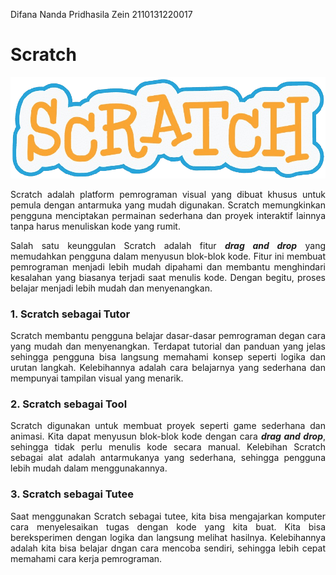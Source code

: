Difana Nanda Pridhasila Zein
2110131220017


# Scratch

<p align="center">
  <img src="logo.png" alt="Logo" />
</p>

<p align="justify">Scratch adalah platform pemrograman visual yang dibuat khusus untuk pemula dengan antarmuka yang mudah digunakan. Scratch memungkinkan pengguna menciptakan permainan sederhana dan proyek interaktif lainnya tanpa harus menuliskan kode yang rumit.</p>

<p align="justify">Salah satu keunggulan Scratch adalah fitur <i><b>drag and drop</b></i> yang memudahkan pengguna dalam menyusun blok-blok kode. Fitur ini membuat pemrograman menjadi lebih mudah dipahami dan membantu menghindari kesalahan yang biasanya terjadi saat menulis kode. Dengan begitu, proses belajar menjadi lebih mudah dan menyenangkan.</p>

### 1. Scratch sebagai Tutor
<p align="justify">Scratch membantu pengguna belajar dasar-dasar pemrograman degan cara yang mudah dan menyenangkan. Terdapat tutorial dan panduan yang jelas sehingga pengguna bisa langsung memahami konsep seperti logika dan urutan langkah. Kelebihannya adalah cara belajarnya yang sederhana dan mempunyai tampilan visual yang menarik. </p>

### 2. Scratch sebagai Tool
<p align="justify">Scratch digunakan untuk membuat proyek seperti game sederhana dan animasi. Kita dapat menyusun blok-blok kode dengan cara <i><b>drag and drop</b></i>, sehingga tidak perlu menulis kode secara manual. Kelebihan Scratch sebagai alat adalah antarmukanya yang sederhana, sehingga pengguna lebih mudah dalam menggunakannya.

### 3. Scratch sebagai Tutee
<p align="justify">Saat menggunakan Scratch sebagai tutee, kita bisa mengajarkan komputer cara menyelesaikan tugas dengan kode yang kita buat. Kita bisa bereksperimen dengan logika dan langsung melihat hasilnya. Kelebihannya adalah kita bisa belajar dngan cara mencoba sendiri, sehingga lebih cepat memahami cara kerja pemrograman.